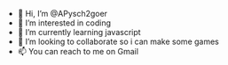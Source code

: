 - 👋 Hi, I’m @APysch2goer
- 👀 I’m interested in coding
- 🌱 I’m currently learning javascript
- 💞️ I’m looking to collaborate so i can make some games
- 📫 You can reach to me on Gmail

<!---
APysch2goer is a ✨ special ✨ repository because its `README.md` (this file) appears on your GitHub profile.
You can click the Preview link to take a look at your changes.
--->
